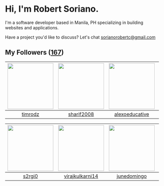 # Hi, I'm Robert Soriano.
I'm a software developer based in Manila, PH specializing in building websites and applications.

Have a project you'd like to discuss?
Let's chat <a href="mailto:=sorianorobertc@gmail.com?Subject=Hello" target="_top">sorianorobertc@gmail.com</a>

## My Followers ([167](https://github.com/sorxrob?tab=followers))

| <img src="https://avatars3.githubusercontent.com/u/7434353?v=4" width="150" height="150" /> | <img src="https://avatars2.githubusercontent.com/u/4447452?v=4" width="150" height="150" /> | <img src="https://avatars0.githubusercontent.com/u/48366096?v=4" width="150" height="150" /> | <img src="https://avatars3.githubusercontent.com/u/7845870?v=4" width="150" height="150" /> |
| :-----------------------------------------------------------------------------------------: | :-----------------------------------------------------------------------------------------: | :------------------------------------------------------------------------------------------: | :-----------------------------------------------------------------------------------------: |
|                            [timrodz](https://github.com/timrodz)                            |                         [sharif2008](https://github.com/sharif2008)                         |                      [alexoeducative](https://github.com/alexoeducative)                     |                        [godhand1607](https://github.com/godhand1607)                        |

| <img src="https://avatars2.githubusercontent.com/u/23109547?v=4" width="150" height="150" /> | <img src="https://avatars1.githubusercontent.com/u/1186610?v=4" width="150" height="150" /> | <img src="https://avatars2.githubusercontent.com/u/5106887?v=4" width="150" height="150" /> | <img src="https://avatars2.githubusercontent.com/u/42872278?v=4" width="150" height="150" /> |
| :------------------------------------------------------------------------------------------: | :-----------------------------------------------------------------------------------------: | :-----------------------------------------------------------------------------------------: | :------------------------------------------------------------------------------------------: |
|                              [s2rgi0](https://github.com/s2rgi0)                             |                    [virajkulkarni14](https://github.com/virajkulkarni14)                    |                        [junedomingo](https://github.com/junedomingo)                        |                              [otenbr](https://github.com/otenbr)                             |